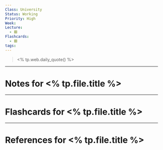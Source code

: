 ```yaml
---
Class: University
Status: Working
Priority: High
Week: 
Lecture:
  - 🟥
Flashcards:
  - 🟥
tags:
---
```

> <% tp.web.daily_quote() %>

---
# Notes for <% tp.file.title %>


---
# Flashcards for <% tp.file.title %>


---
# References for <% tp.file.title %>